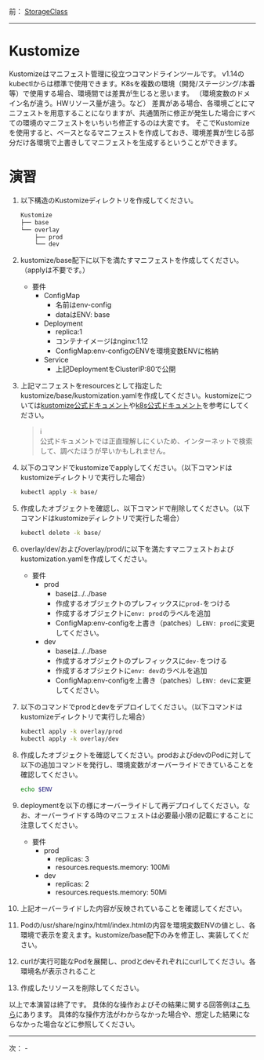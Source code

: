 前： [StorageClass](StorageClass.md)  

---

# Kustomize

Kustomizeはマニフェスト管理に役立つコマンドラインツールです。
v1.14のkubectlからは標準で使用できます。K8sを複数の環境（開発/ステージング/本番等）で使用する場合、環境間では差異が生じると思います。
（環境変数のドメイン名が違う。HWリソース量が違う。など）
差異がある場合、各環境ごとにマニフェストを用意することになりますが、共通箇所に修正が発生した場合にすべての環境のマニフェストをいちいち修正するのは大変です。
そこでKustomizeを使用すると、ベースとなるマニフェストを作成しておき、環境差異が生じる部分だけ各環境で上書きしてマニフェストを生成するということができます。

# 演習

1. 以下構造のKustomizeディレクトリを作成してください。

   ```bash
   Kustomize
   ├── base
   └── overlay
       ├── prod
       └── dev
   ```

1. kustomize/base配下に以下を満たすマニフェストを作成してください。（applyは不要です。）

   - 要件
     - ConfigMap
       - 名前はenv-config
       - dataはENV: base
     - Deployment
       - replica:1
       - コンテナイメージはnginx:1.12
       - ConfigMap:env-configのENVを環境変数ENVに格納
     - Service
       - 上記DeploymentをClusterIP:80で公開

1. 上記マニフェストをresourcesとして指定したkustomize/base/kustomization.yamlを作成してください。kustomizeについては[kustomize公式ドキュメント][1]や[k8s公式ドキュメント][2]を参考にしてください。

   > :information_source:  
   > 公式ドキュメントでは正直理解しにくいため、インターネットで検索して、調べたほうが早いかもしれません。

1. 以下のコマンドでkustomizeでapplyしてください。（以下コマンドはkustomizeディレクトリで実行した場合）

   ```bash
   kubectl apply -k base/
   ```

1. 作成したオブジェクトを確認し、以下コマンドで削除してください。（以下コマンドはkustomizeディレクトリで実行した場合）

   ```bash
   kubectl delete -k base/
   ```

1. overlay/dev/およびoverlay/prod/に以下を満たすマニフェストおよびkustomization.yamlを作成してください。

   - 要件
     - prod
       - baseは../../base
       - 作成するオブジェクトのプレフィックスに`prod-`をつける
       - 作成するオブジェクトに`env: prod`のラベルを追加
       - ConfigMap:env-configを上書き（patches）し`ENV: prod`に変更してください。
     - dev
       - baseは../../base
       - 作成するオブジェクトのプレフィックスに`dev-`をつける
       - 作成するオブジェクトに`env: dev`のラベルを追加
       - ConfigMap:env-configを上書き（patches）し`ENV: dev`に変更してください。

1. 以下のコマンドでprodとdevをデプロイしてください。（以下コマンドはkustomizeディレクトリで実行した場合）

   ``` sh
   kubectl apply -k overlay/prod
   kubectl apply -k overlay/dev
   ```

1. 作成したオブジェクトを確認してください。prodおよびdevのPodに対して以下の追加コマンドを発行し、環境変数がオーバーライドできていることを確認してください。

   ```bash
   echo $ENV
   ```

1. deploymentを以下の様にオーバーライドして再デプロイしてください。なお、オーバーライドする時のマニフェストは必要最小限の記載にすることに注意してください。

   - 要件
     - prod
       - replicas: 3
       - resources.requests.memory: 100Mi
     - dev
       - replicas: 2
       - resources.requests.memory: 50Mi

1. 上記オーバーライドした内容が反映されていることを確認してください。

1. Podの/usr/share/nginx/html/index.htmlの内容を環境変数ENVの値とし、各環境で表示を変えます。kustomize/base配下のみを修正し、実装してください。

1. curlが実行可能なPodを展開し、prodとdevそれぞれにcurlしてください。各環境名が表示されること

1. 作成したリソースを削除してください。

以上で本演習は終了です。
具体的な操作およびその結果に関する回答例は[こちら](../ans/Kustomize_answer.md)にあります。
具体的な操作方法がわからなかった場合や、想定した結果にならなかった場合などに参照してください。

[1]:https://github.com/kubernetes-sigs/kustomize
[2]:https://kubernetes.io/docs/tasks/manage-kubernetes-objects/kustomization/

---

次： -  

